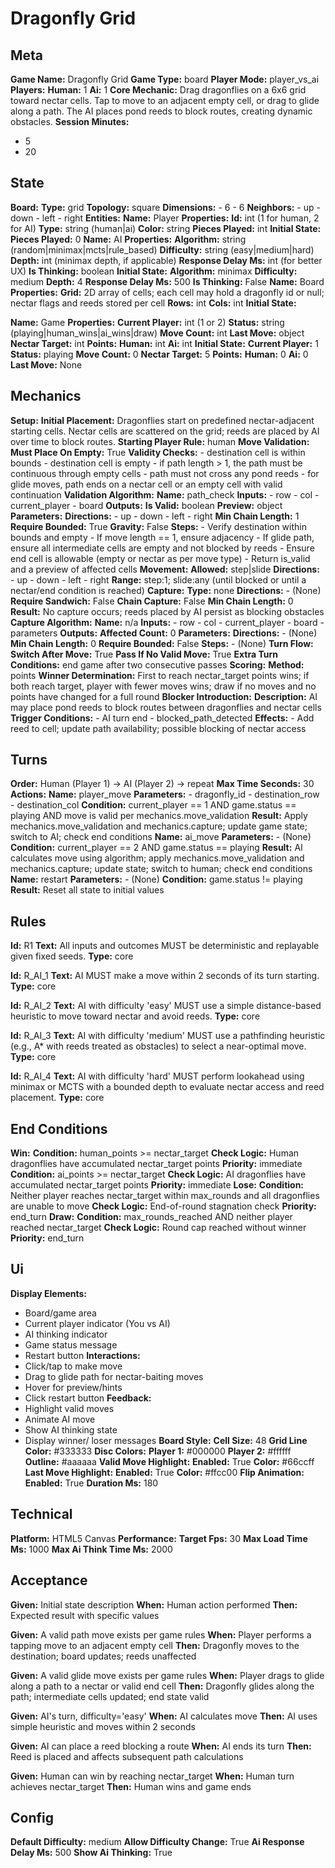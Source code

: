 # Dragonfly Grid

## Meta

**Game Name:** Dragonfly Grid
**Game Type:** board
**Player Mode:** player_vs_ai
**Players:**
  **Human:** 1
  **Ai:** 1
**Core Mechanic:** Drag dragonflies on a 6x6 grid toward nectar cells. Tap to move to an adjacent empty cell, or drag to glide along a path. The AI places pond reeds to block routes, creating dynamic obstacles.
**Session Minutes:**
  - 5
  - 20

## State

**Board:**
  **Type:** grid
  **Topology:** square
  **Dimensions:**
    - 6
    - 6
  **Neighbors:**
    - up
    - down
    - left
    - right
**Entities:**
  **Name:** Player
  **Properties:**
    **Id:** int (1 for human, 2 for AI)
    **Type:** string (human|ai)
    **Color:** string
    **Pieces Played:** int
  **Initial State:**
    **Pieces Played:** 0
  **Name:** AI
  **Properties:**
    **Algorithm:** string (random|minimax|mcts|rule_based)
    **Difficulty:** string (easy|medium|hard)
    **Depth:** int (minimax depth, if applicable)
    **Response Delay Ms:** int (for better UX)
    **Is Thinking:** boolean
  **Initial State:**
    **Algorithm:** minimax
    **Difficulty:** medium
    **Depth:** 4
    **Response Delay Ms:** 500
    **Is Thinking:** False
  **Name:** Board
  **Properties:**
    **Grid:** 2D array of cells; each cell may hold a dragonfly id or null; nectar flags and reeds stored per cell
    **Rows:** int
    **Cols:** int
  **Initial State:**

  **Name:** Game
  **Properties:**
    **Current Player:** int (1 or 2)
    **Status:** string (playing|human_wins|ai_wins|draw)
    **Move Count:** int
    **Last Move:** object
    **Nectar Target:** int
    **Points:**
      **Human:** int
      **Ai:** int
  **Initial State:**
    **Current Player:** 1
    **Status:** playing
    **Move Count:** 0
    **Nectar Target:** 5
    **Points:**
      **Human:** 0
      **Ai:** 0
    **Last Move:** None

## Mechanics

**Setup:**
  **Initial Placement:** Dragonflies start on predefined nectar-adjacent starting cells. Nectar cells are scattered on the grid; reeds are placed by AI over time to block routes.
  **Starting Player Rule:** human
**Move Validation:**
  **Must Place On Empty:** True
  **Validity Checks:**
    - destination cell is within bounds
    - destination cell is empty
    - if path length > 1, the path must be continuous through empty cells
    - path must not cross any pond reeds
    - for glide moves, path ends on a nectar cell or an empty cell with valid continuation
  **Validation Algorithm:**
    **Name:** path_check
    **Inputs:**
      - row
      - col
      - current_player
      - board
    **Outputs:**
      **Is Valid:** boolean
      **Preview:** object
    **Parameters:**
      **Directions:**
        - up
        - down
        - left
        - right
      **Min Chain Length:** 1
      **Require Bounded:** True
      **Gravity:** False
    **Steps:**
      - Verify destination within bounds and empty
      - If move length == 1, ensure adjacency
      - If glide path, ensure all intermediate cells are empty and not blocked by reeds
      - Ensure end cell is allowable (empty or nectar as per move type)
      - Return is_valid and a preview of affected cells
**Movement:**
  **Allowed:** step|slide
  **Directions:**
    - up
    - down
    - left
    - right
  **Range:** step:1; slide:any (until blocked or until a nectar/end condition is reached)
**Capture:**
  **Type:** none
  **Directions:**
    - (None)
  **Require Sandwich:** False
  **Chain Capture:** False
  **Min Chain Length:** 0
  **Result:** No capture occurs; reeds placed by AI persist as blocking obstacles
  **Capture Algorithm:**
    **Name:** n/a
    **Inputs:**
      - row
      - col
      - current_player
      - board
      - parameters
    **Outputs:**
      **Affected Count:** 0
    **Parameters:**
      **Directions:**
        - (None)
      **Min Chain Length:** 0
      **Require Bounded:** False
    **Steps:**
      - (None)
**Turn Flow:**
  **Switch After Move:** True
  **Pass If No Valid Move:** True
  **Extra Turn Conditions:** end game after two consecutive passes
**Scoring:**
  **Method:** points
  **Winner Determination:** First to reach nectar_target points wins; if both reach target, player with fewer moves wins; draw if no moves and no points have changed for a full round
**Blocker Introduction:**
  **Description:** AI may place pond reeds to block routes between dragonflies and nectar cells
  **Trigger Conditions:**
    - AI turn end
    - blocked_path_detected
  **Effects:**
    - Add reed to cell; update path availability; possible blocking of nectar access

## Turns

**Order:** Human (Player 1) → AI (Player 2) → repeat
**Max Time Seconds:** 30
**Actions:**
  **Name:** player_move
  **Parameters:**
    - dragonfly_id
    - destination_row
    - destination_col
  **Condition:** current_player == 1 AND game.status == playing AND move is valid per mechanics.move_validation
  **Result:** Apply mechanics.move_validation and mechanics.capture; update game state; switch to AI; check end conditions
  **Name:** ai_move
  **Parameters:**
    - (None)
  **Condition:** current_player == 2 AND game.status == playing
  **Result:** AI calculates move using algorithm; apply mechanics.move_validation and mechanics.capture; update state; switch to human; check end conditions
  **Name:** restart
  **Parameters:**
    - (None)
  **Condition:** game.status != playing
  **Result:** Reset all state to initial values

## Rules


**Id:** R1
**Text:** All inputs and outcomes MUST be deterministic and replayable given fixed seeds.
**Type:** core


**Id:** R_AI_1
**Text:** AI MUST make a move within 2 seconds of its turn starting.
**Type:** core


**Id:** R_AI_2
**Text:** AI with difficulty 'easy' MUST use a simple distance-based heuristic to move toward nectar and avoid reeds.
**Type:** core


**Id:** R_AI_3
**Text:** AI with difficulty 'medium' MUST use a pathfinding heuristic (e.g., A* with reeds treated as obstacles) to select a near-optimal move.
**Type:** core


**Id:** R_AI_4
**Text:** AI with difficulty 'hard' MUST perform lookahead using minimax or MCTS with a bounded depth to evaluate nectar access and reed placement.
**Type:** core


## End Conditions

**Win:**
  **Condition:** human_points >= nectar_target
  **Check Logic:** Human dragonflies have accumulated nectar_target points
  **Priority:** immediate
  **Condition:** ai_points >= nectar_target
  **Check Logic:** AI dragonflies have accumulated nectar_target points
  **Priority:** immediate
**Lose:**
  **Condition:** Neither player reaches nectar_target within max_rounds and all dragonflies are unable to move
  **Check Logic:** End-of-round stagnation check
  **Priority:** end_turn
**Draw:**
  **Condition:** max_rounds_reached AND neither player reached nectar_target
  **Check Logic:** Round cap reached without winner
  **Priority:** end_turn

## Ui

**Display Elements:**
  - Board/game area
  - Current player indicator (You vs AI)
  - AI thinking indicator
  - Game status message
  - Restart button
**Interactions:**
  - Click/tap to make move
  - Drag to glide path for nectar-baiting moves
  - Hover for preview/hints
  - Click restart button
**Feedback:**
  - Highlight valid moves
  - Animate AI move
  - Show AI thinking state
  - Display winner/ loser messages
**Board Style:**
  **Cell Size:** 48
  **Grid Line Color:** #333333
  **Disc Colors:**
    **Player 1:** #000000
    **Player 2:** #ffffff
    **Outline:** #aaaaaa
  **Valid Move Highlight:**
    **Enabled:** True
    **Color:** #66ccff
  **Last Move Highlight:**
    **Enabled:** True
    **Color:** #ffcc00
  **Flip Animation:**
    **Enabled:** True
    **Duration Ms:** 180

## Technical

**Platform:** HTML5 Canvas
**Performance:**
  **Target Fps:** 30
  **Max Load Time Ms:** 1000
  **Max Ai Think Time Ms:** 2000

## Acceptance


**Given:** Initial state description
**When:** Human action performed
**Then:** Expected result with specific values


**Given:** A valid path move exists per game rules
**When:** Player performs a tapping move to an adjacent empty cell
**Then:** Dragonfly moves to the destination; board updates; reeds unaffected


**Given:** A valid glide move exists per game rules
**When:** Player drags to glide along a path to a nectar or valid end cell
**Then:** Dragonfly glides along the path; intermediate cells updated; end state valid


**Given:** AI's turn, difficulty='easy'
**When:** AI calculates move
**Then:** AI uses simple heuristic and moves within 2 seconds


**Given:** AI can place a reed blocking a route
**When:** AI ends its turn
**Then:** Reed is placed and affects subsequent path calculations


**Given:** Human can win by reaching nectar_target
**When:** Human turn achieves nectar_target
**Then:** Human wins and game ends


## Config

**Default Difficulty:** medium
**Allow Difficulty Change:** True
**Ai Response Delay Ms:** 500
**Show Ai Thinking:** True